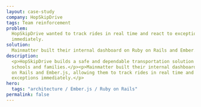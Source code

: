 ```yaml
---
layout: case-study
company: HopSkipDrive
tags: Team reinforcement
problem:
  HopSkipDrive wanted to track rides in real time and react to exceptions
  immediately.
solution:
  Mainmatter built their internal dashboard on Ruby on Rails and Ember.js.
description:
  <p>HopSkipDrive builds a safe and dependable transportation solution for
  schools and families.</p><p>Mainmatter built their internal dashboard on Ruby
  on Rails and Ember.js, allowing them to track rides in real time and react to
  exceptions immediately.</p>
hero:
  tags: "architecture / Ember.js / Ruby on Rails"
permalink: false
---
```

